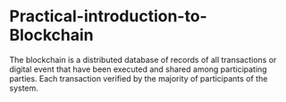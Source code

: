 # Practical-introduction-to-Blockchain
The blockchain is a distributed database of records of all transactions or digital event that have been executed and shared among participating parties. Each transaction verified by the majority of participants of the system.
